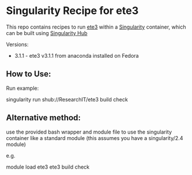 # Singularity Recipe for ete3

This repo contains recipes to run [ete3](http://etetoolkit.org/)
within a [Singularity](http://singularity.lbl.gov/) container, which can be built 
using [Singularity Hub](https://singularity-hub.org/)

Versions:

* 3.1.1 - ete3 v3.1.1 from anaconda installed on Fedora

## How to Use:

Run example:

singularity run shub://ResearchIT/ete3 build check

## Alternative method:
use the provided bash wrapper and module file to use the singularity container like a standard module
(this assumes you have a singularity/2.4 module)

e.g.

module load ete3
ete3 build check 

